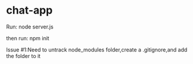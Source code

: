 # chat-app


Run:
node server.js

then run:
npm init



Issue #1:Need to untrack node_modules folder,create a .gitignore,and add the folder to it
